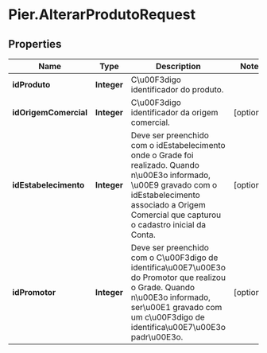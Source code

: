 # Pier.AlterarProdutoRequest

## Properties
Name | Type | Description | Notes
------------ | ------------- | ------------- | -------------
**idProduto** | **Integer** | C\u00F3digo identificador do produto. | 
**idOrigemComercial** | **Integer** | C\u00F3digo identificador da origem comercial. | [optional] 
**idEstabelecimento** | **Integer** | Deve ser preenchido com o idEstabelecimento onde o Grade foi realizado. Quando n\u00E3o informado, \u00E9 gravado com o idEstabelecimento associado a Origem Comercial que capturou o cadastro inicial da Conta. | [optional] 
**idPromotor** | **Integer** | Deve ser preenchido com o C\u00F3digo de identifica\u00E7\u00E3o do Promotor que realizou o Grade. Quando n\u00E3o informado, ser\u00E1 gravado com um c\u00F3digo de identifica\u00E7\u00E3o padr\u00E3o. | [optional] 


